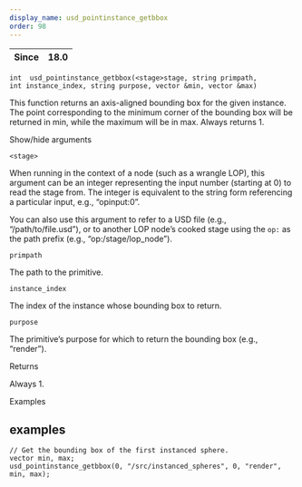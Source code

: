 ```yaml
---
display_name: usd_pointinstance_getbbox
order: 98
---
```

| Since | 18.0 |
| --- | --- |

`int  usd_pointinstance_getbbox(<stage>stage, string primpath, int instance_index, string purpose, vector &min, vector &max)`

This function returns an axis-aligned bounding box for the given instance. The point corresponding to the minimum corner of the bounding box will be returned in min, while the maximum will be in max. Always returns 1.

Show/hide arguments

`<stage>`

When running in the context of a node (such as a wrangle LOP), this argument can be an integer representing the input number (starting at 0) to read the stage from. The integer is equivalent to the string form referencing a particular input, e.g., “opinput:0”.

You can also use this argument to refer to a USD file (e.g., “/path/to/file.usd”), or to another LOP node’s cooked stage using the `op:` as the path prefix (e.g., “op:/stage/lop_node”).

`primpath`

The path to the primitive.

`instance_index`

The index of the instance whose bounding box to return.

`purpose`

The primitive’s purpose for which to return the bounding box (e.g., “render”).

Returns

Always 1.

Examples

## examples

```vex
// Get the bounding box of the first instanced sphere.
vector min, max;
usd_pointinstance_getbbox(0, "/src/instanced_spheres", 0, "render", min, max);

```
